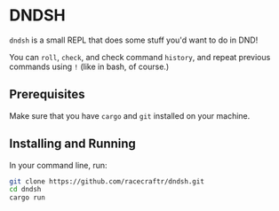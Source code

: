 # DNDSH

`dndsh` is a small REPL that does some stuff you'd want to do in DND!

You can `roll`, `check`, and check command `history`, and repeat previous commands using `!`
(like in bash, of course.)

## Prerequisites

Make sure that you have `cargo` and `git` installed on your machine.

## Installing and Running

In your command line, run:

```sh
git clone https://github.com/racecraftr/dndsh.git
cd dndsh
cargo run
```
